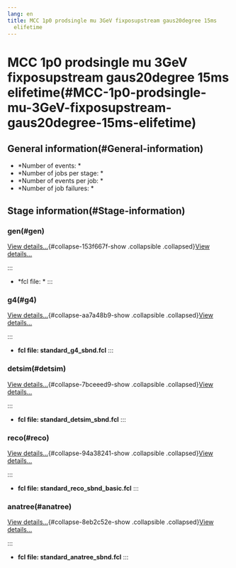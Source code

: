 ```yaml
---
lang: en
title: MCC 1p0 prodsingle mu 3GeV fixposupstream gaus20degree 15ms
  elifetime
---
```




MCC 1p0 prodsingle mu 3GeV fixposupstream gaus20degree 15ms elifetime(#MCC-1p0-prodsingle-mu-3GeV-fixposupstream-gaus20degree-15ms-elifetime)
==============================================================================================================================================================



General information(#General-information) 
----------------------------------------------------------

-   \*Number of events: \*
-   \*Number of jobs per stage: \*
-   \*Number of events per job: \*
-   \*Number of job failures: \*



Stage information(#Stage-information) 
------------------------------------------------------



### gen(#gen) 

[View details\...](#){#collapse-153f667f-show .collapsible
.collapsed}[View details\...](#)

::: 
-   \*fcl file: \*
:::



### g4(#g4) 

[View details\...](#){#collapse-aa7a48b9-show .collapsible
.collapsed}[View details\...](#)

::: 
-   **fcl file: standard\_g4\_sbnd.fcl**
:::



### detsim(#detsim) 

[View details\...](#){#collapse-7bceeed9-show .collapsible
.collapsed}[View details\...](#)

::: 
-   **fcl file: standard\_detsim\_sbnd.fcl**
:::



### reco(#reco) 

[View details\...](#){#collapse-94a38241-show .collapsible
.collapsed}[View details\...](#)

::: 
-   **fcl file: standard\_reco\_sbnd\_basic.fcl**
:::



### anatree(#anatree) 

[View details\...](#){#collapse-8eb2c52e-show .collapsible
.collapsed}[View details\...](#)

::: 
-   **fcl file: standard\_anatree\_sbnd.fcl**
:::
